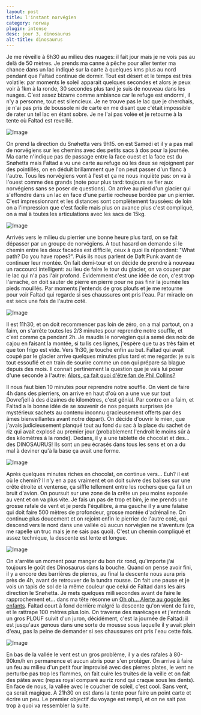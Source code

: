 ```yaml
---
layout: post
title: l'instant norvégien
category: norway
plugin: intense
desc: jour 3, dinosaurus
alt-title: dinosaurus
---
```


Je me réveille à 6h30 au milieu des nuages: il fait jour mais je ne
vois pas au delà de 50 mètres. Je prends ma canne à pêche pour aller
tenter ma chance dans un lac indiqué sur la carte à quelques kms plus
au nord pendant que Faltad continue de dormir.  Tout est désert et le
temps est très volatile: par moments le soleil apparait quelques
secondes et alors je peux voir à 1km à la ronde, 30 secondes plus tard
je suis de nouveau dans les nuages. C'est assez bizarre comme ambiance
car le refuge est endormi, il n'y a personne, tout est silencieux. Je
ne trouve pas le lac que je cherchais, je n'ai pas pris de boussole ni
de carte en me disant que c'était impossible de rater un tel lac en
étant sobre. Je ne l'ai pas volée et je retourne à la tente où Faltad
est reveillé.

![Image](/assets/img/norway/jour3-matin.jpg)

On prend la direction du Snøhetta vers 9h15. on est Samedi et il y a
pas mal de norvégiens sur les chemins avec des petits sacs à dos pour
la journée. Ma carte n'indique pas de passage entre la face ouest et
la face est du Snøhetta mais Faltad a vu une carte au refuge où les
deux se rejoignent par des pointillés, on en déduit brillamment que l'on
peut passer d'un flanc à l'autre. Tous les norvégiens vont à l'est et
ça ne nous inquiète pas: on va à l'ouest comme des grands (note pour
plus tard: toujours se fier aux norvégiens sans se poser de
questions). On arrive au pied d'un glacier qui s'effondre dans un lac
en face d'une partie rocheuse bordée par un pierrier. C'est
impressionnant et les distances sont complètement faussées: de loin on
a l'impression que c'est facile mais plus on avance plus c'est
compliqué, on a mal à toutes les articulations avec les sacs de 15kg.

![Image](/assets/img/norway/jour3-glacier.jpg)

Arrivés vers le milieu du pierrier une bonne heure plus tard, on se
fait dépasser par un groupe de norvégiens. À tout hasard on demande si
le chemin entre les deux facades est difficile, ceux à quoi ils
répondent: "What path? Do you have ropes?". Puis ils nous parlent de
Daft Punk avant de continuer leur montée. On fait demi-tour et on
décide de prendre à nouveau un raccourci intelligent: au lieu de faire
le tour du glacier, on va couper par le lac qui n'a pas l'air profond.
Évidemment c'est une idée de con, c'est trop l'arrache, on doit sauter
de pierre en pierre pour ne pas finir la journée les pieds
mouillés. Par moments j'entends de gros ploufs et je me retourne pour
voir Faltad qui regarde si ses chaussures ont pris l'eau. Par miracle
on est secs une fois de l'autre coté.

![Image](/assets/img/norway/jour3-pierrier.jpg)

Il est 11h30, et on doit recommencer pas loin de zéro, on a mal
partout, on a faim, on s'arrête toutes les 2/3 minutes pour reprendre
notre souffle, et c'est comme ça pendant 2h. Je maudis le norvégien qui
a semé des noix de cajou en faisant la montée, si tu lis ces lignes,
j'espère que tu as très faim et que ton frigo est vide.  Vers 1h30, je
touche enfin au but. Faltad qui avait coupé par le glacier arrive
quelques minutes plus tard et me regarde: je suis tout essouflé et en
train de sourire comme un con qui prépare sa blague depuis des mois. Il
connait pertinement la question que je vais lui poser d'une seconde à
l'autre:
[Alors, ça fait quoi d'être fan de Phil Collins?](https://twitter.com/aimxhaisse/status/375372336033042432)

Il nous faut bien 10 minutes pour reprendre notre souffle. On vient de
faire 4h dans des pierriers, on arrive en haut d'où on a une vue sur
tout Dovrefjell à des dizaines de kilomètres, c'est génial. Par contre
on a faim, et Faltad a la bonne idée de se souvenir de nos paquets
surprises (de mystérieux sachets au contenu inconnu gracieusement
offerts par des âmes bienveillantes avant notre départ).  On décide
d'ouvrir le mien, que j'avais judicieusement planqué tout au fond du
sac à la place du sachet de riz qui avait explosé au premier jour
(probablement l'endroit le moins sûr à des kilomètres à la
ronde). Dedans, il y a une tablette de chocolat et des... des
DINOSAURUS!  Ils sont un peu écrasés dans tous les sens et on a du mal
à deviner qu'à la base ça avait une forme.

![Image](/assets/img/norway/jour3-dinosaurus.jpg)

Après quelques minutes riches en chocolat, on continue vers... Euh?
il est où le chemin? Il n'y en a pas vraiment et on doit suivre des
balises sur une crête étroite et ventense, ça siffle tellement entre
les rochers que ça fait un bruit d'avion. On poursuit sur une zone de
la crête un peu moins exposée au vent et on va plus vite. Je fais un
pas de trop et bim, je me prends une grosse rafale de vent et je perds
l'équilibre, à ma gauche il y a une falaise qui doit faire 500 mètres
de profondeur, grosse montée d'adrénaline. On continue plus doucement
et on rejoint enfin le pierrier de l'autre coté, qui descend vers le
nord dans une vallée où aucun norvégien ne s'aventure (ça me rapelle
un truc mais je ne sais pas quoi). C'est un chemin compliqué et assez
technique, la descente est lente et longue.

![Image](/assets/img/norway/jour3-snohetta.jpg)

On s'arrête un moment pour manger du bon riz rond, qu'importe j'ai
toujours le goût des Dinosaurus dans la bouche. Quand on pense avoir
fini, il y a encore des barrières de pierres, au final la descente
nous aura pris près de 4h, avant de retrouver de la tundra rousse. On
fait une pause et je vois un tapis de sol de la même couleur que celui
de Faltad dans les airs direction le Snøhetta. Je mets quelques
millisecondes avant de faire le rapprochement et...  dans ma tête
résonne un
[Oh oh... Alerte au gogole les enfants](http://www.youtube.com/watch?v=S73LR4FAt8I).
Faltad court à fond derrière malgré la descente qu'on vient de faire,
et le rattrape 100 mètres plus loin. On traverse des marécages et
j'entends un gros PLOUF suivit d'un juron, décidément, c'est la
journée de Faltad: il est jusqu'aux genous dans une sorte de mousse
sous laquelle il y avait plein d'eau, pas la peine de demander si ses
chaussures ont pris l'eau cette fois.

![Image](/assets/img/norway/jour3-coucher.jpg)

En bas de la vallée le vent est un gros problème, il y a des rafales à
80-90km/h en permanence et aucun abris pour s'en protéger. On arrive à
faire un feu au milieu d'un petit four improvisé avec des pierres
plates, le vent ne perturbe pas trop les flammes, on fait cuire les
truites de la veille et on fait des pâtes avec (repas royal comparé au
riz rond qui craque sous les dents). En face de nous, la vallée avec
le coucher de soleil, c'est cool. Sans vent, ça serait magique. À
21h30 on est dans la tente pour faire un point carte et écrire un
peu. Le premier objectif du voyage est rempli, et on ne sait pas trop
à quoi va ressembler la suite.
